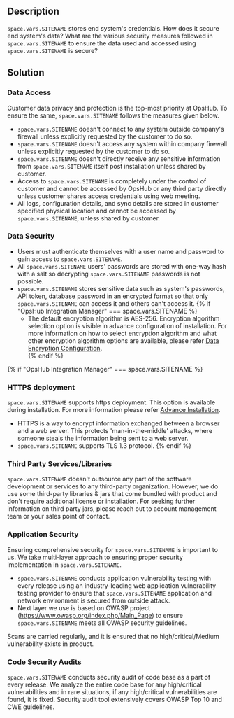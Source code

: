 ## Description

<code class="expression">space.vars.SITENAME</code> stores end system's credentials. How does it secure end system's data? What are the various security measures followed in <code class="expression">space.vars.SITENAME</code> to ensure the data used and accessed using <code class="expression">space.vars.SITENAME</code> is secure?

## Solution

### Data Access

Customer data privacy and protection is the top-most priority at OpsHub. To ensure the same, <code class="expression">space.vars.SITENAME</code> follows the measures given below.

* <code class="expression">space.vars.SITENAME</code> doesn't connect to any system outside company's firewall unless explicitly requested by the customer to do so.
* <code class="expression">space.vars.SITENAME</code> doesn't access any system within company firewall unless explicitly requested by the customer to do so.
* <code class="expression">space.vars.SITENAME</code> doesn't directly receive any sensitive information from <code class="expression">space.vars.SITENAME</code> itself post installation unless shared by customer.
* Access to <code class="expression">space.vars.SITENAME</code> is completely under the control of customer and cannot be accessed by OpsHub or any third party directly unless customer shares access credentials using web meeting.
* All logs, configuration details, and sync details are stored in customer specified physical location and cannot be accessed by <code class="expression">space.vars.SITENAME</code>, unless shared by customer.

### Data Security

* Users must authenticate themselves with a user name and password to gain access to <code class="expression">space.vars.SITENAME</code>.
* All <code class="expression">space.vars.SITENAME</code> users' passwords are stored with one-way hash with a salt so decrypting <code class="expression">space.vars.SITENAME</code> passwords is not possible.
* <code class="expression">space.vars.SITENAME</code> stores sensitive data such as system's passwords, API token, database password in an encrypted format so that only <code class="expression">space.vars.SITENAME</code> can access it and others can't access it. 
{% if "OpsHub Integration Manager" === space.vars.SITENAME %}  
  * The default encryption algorithm is AES-256. Encryption algorithm selection option is visible in advance configuration of installation. For more information on how to select encryption algorithm and what other encryption algorithm options are available, please refer [Data Encryption Configuration](../../../getting-started/installation.md#data-encryption-configuration).  
{% endif %}

{% if "OpsHub Integration Manager" === space.vars.SITENAME %}
### HTTPS deployment
<code class="expression">space.vars.SITENAME</code> supports https deployment. This option is available during installation. For more information please refer [Advance Installation](../../../getting-started/installation.md#advance-installation).

* HTTPS is a way to encrypt information exchanged between a browser and a web server. This protects 'man-in-the-middle' attacks, where someone steals the information being sent to a web server.
* <code class="expression">space.vars.SITENAME</code> supports TLS 1.3 protocol.
{% endif %}

### Third Party Services/Libraries

<code class="expression">space.vars.SITENAME</code> doesn't outsource any part of the software development or services to any third-party organization. However, we do use some third-party libraries & jars that come bundled with product and don't require additional license or installation. For seeking further information on third party jars, please reach out to account management team or your sales point of contact.

### Application Security

Ensuring comprehensive security for <code class="expression">space.vars.SITENAME</code> is important to us. We take multi-layer approach to ensuring proper security implementation in <code class="expression">space.vars.SITENAME</code>. 
    
* <code class="expression">space.vars.SITENAME</code> conducts application vulnerability testing with every release using an industry-leading web application vulnerability testing provider to ensure that <code class="expression">space.vars.SITENAME</code> application and network environment is secured from outside attack.
* Next layer we use is based on OWASP project (https://www.owasp.org/index.php/Main_Page) to ensure <code class="expression">space.vars.SITENAME</code> meets all OWASP security guidelines. 

Scans are carried regularly, and it is ensured that no high/critical/Medium vulnerability exists in product.

### Code Security Audits

<code class="expression">space.vars.SITENAME</code> conducts security audit of code base as a part of every release. We analyze the entire code base for any high/critical vulnerabilities and in rare situations, if any high/critical vulnerabilities are found, it is fixed. Security audit tool extensively covers OWASP Top 10 and CWE guidelines.
